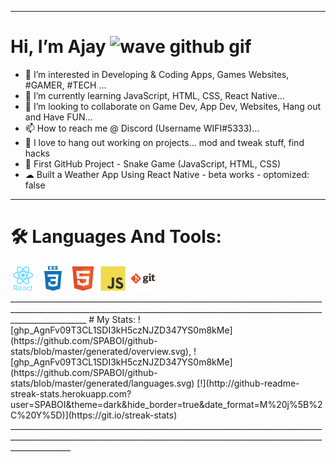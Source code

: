 _______________________________________________________________________________________________________________________________________________________________________________
 # Hi, I’m Ajay ![wave github gif](https://user-images.githubusercontent.com/95515701/161590793-84b7436a-4045-4d73-9331-d164987ef7fe.gif)
 - 👀 I’m interested in Developing & Coding Apps, Games Websites, #GAMER, #TECH ...
 - 🌱 I’m currently learning JavaScript, HTML, CSS, React Native...
 - 💞️ I’m looking to collaborate on Game Dev, App Dev, Websites, Hang out and Have FUN...
 - 📫 How to reach me @ Discord (Username WIFI#5333)...
 - 🤗 I love to hang out working on projects... mod and tweak stuff, find hacks
 - 🐍 First GitHub Project - Snake Game (JavaScript, HTML, CSS)
 - ☁ Built a Weather App Using React Native - beta works - optomized: false
_______________________________________________________________________________________________________________________________________________________________________________
# 🛠 Languages And Tools:
 <div>
  <img src="https://github.com/devicons/devicon/blob/master/icons/react/react-original-wordmark.svg" title="React" alt="React" width="40" height="40"/>&nbsp;
  <img src="https://github.com/devicons/devicon/blob/master/icons/css3/css3-plain-wordmark.svg"  title="CSS3" alt="CSS" width="40" height="40"/>&nbsp;
  <img src="https://github.com/devicons/devicon/blob/master/icons/html5/html5-original.svg" title="HTML5" alt="HTML" width="40" height="40"/>&nbsp;
  <img src="https://github.com/devicons/devicon/blob/master/icons/javascript/javascript-original.svg" title="JavaScript" alt="JavaScript" width="40" height="40"/>&nbsp;
  <img src="https://github.com/devicons/devicon/blob/master/icons/git/git-original-wordmark.svg" title="Git" **alt="Git" width="40" height="40"/>
</div>
_______________________________________________________________________________________________________________________________________________________________________________
# My Stats: 
![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](https://github.com/SPABOI/github-stats/blob/master/generated/overview.svg), ![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](https://github.com/SPABOI/github-stats/blob/master/generated/languages.svg)
[!](http://github-readme-streak-stats.herokuapp.com?user=SPABOI&theme=dark&hide_border=true&date_format=M%20j%5B%2C%20Y%5D)](https://git.io/streak-stats) 
___________________________________________________________________________________________________________________________________________________________________________
<!---
SPABOI/SPABOI is a ✨ special ✨ repository because its `README.md` (this file) appears on your GitHub profile.
You can click the Preview link to take a look at your changes.
--->
